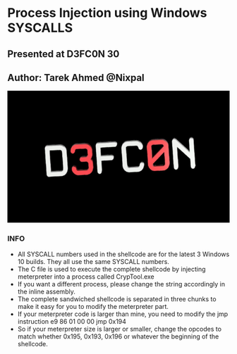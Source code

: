 # Process Injection using Windows SYSCALLS
## Presented at D3FC0N 30
## Author: Tarek Ahmed @Nixpal

<img width="600" height="300" alt="dBi" src="https://github.com/nixpal/ProcInjectSyscall/blob/main/defcon.jpg">



### INFO

- All SYSCALL numbers used in the shellcode are for the latest 3 Windows 10 builds. They all use the same SYSCALL numbers.
- The C file is used to execute the complete shellcode by injecting meterpreter into a process called CrypTool.exe
- If you want a different process, please change the string accordingly in the inline assembly.
- The complete sandwiched shellcode is separated in three chunks to make it easy for you to modify the meterpreter part.
- If your meterpreter code is larger than mine, you need to modify the jmp instruction e9 86 01 00 00   jmp    0x194
- So if your meterpreter size is larger or smaller, change the opcodes to match whether 0x195, 0x193, 0x196 or whatever the beginning of the shellcode.



